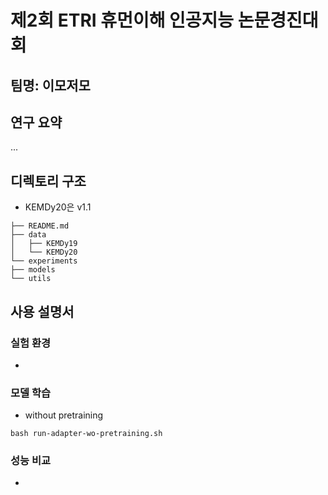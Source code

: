 # 제2회 ETRI 휴먼이해 인공지능 논문경진대회

## 팀명: 이모저모

## 연구 요약
...

## 디렉토리 구조
* KEMDy20은 v1.1
```
├── README.md
├── data
│   ├── KEMDy19
│   └── KEMDy20
└── experiments
├── models
└── utils
```

## 사용 설명서
### 실험 환경
* 

### 모델 학습
* without pretraining
```
bash run-adapter-wo-pretraining.sh
```

### 성능 비교
* 
